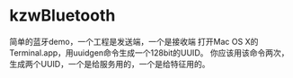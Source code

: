 # kzwBluetooth
简单的蓝牙demo，一个工程是发送端，一个是接收端
打开Mac OS X的Terminal.app，用uuidgen命令生成一个128bit的UUID。
你应该用该命令两次，生成两个UUID，一个是给服务用的，一个是给特征用的。
